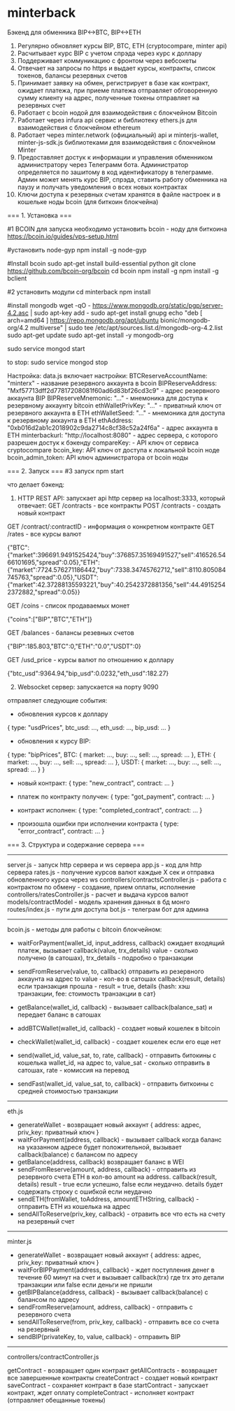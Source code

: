 # minterback
Бэкенд для обменника BIP<->BTC, BIP<->ETH

1. Регулярно обновляет курсы BIP, BTC, ETH (cryptocompare, minter api)
2. Расчитывает курс BIP с учетом спрэда через курс к доллару
3. Поддерживает коммуникацию с фронтом через вебсокеты
4. Отвечает на запросы по https и выдает курсы, контракты, список токенов, балансы резервных счетов
5. Принимает заявку на обмен, регистрирует в базе как контракт, ожидает платежа, при приеме платежа отправляет обговоренную сумму
клиенту на адрес, полученные токены отправляет на резервных счет
6. Работает с bcoin нодой для взаимодействия с блокчейном Bitcoin
7. Работает через infura api сервис и библиотеку ethers.js для взаимодействия с блокчейном ethereum
8. Работает через minter.network (официальный) api и minterjs-wallet, minter-js-sdk.js библиотеками для взаимодействия с блокчейном Minter
9. Предоставляет достук к информации и управления обменником администратору через Телеграмм бота. Администратор определяется по зашитому в код идентификатору в телеграмме. Админ может менять курс BIP, спрэда, ставить работу обменника на паузу и получать уведомления о всех новых контрактах
10. Ключи доступа к резервных счетам хранятся в файле настроек и в кошельке ноды bcoin (для биткоин блокчейна)  

=== 1. Установка ===

#1 BCOIN
для запуска необходимо  установить bcoin - ноду для биткоина
https://bcoin.io/guides/vps-setup.html

#установить node-gyp
npm install -g node-gyp

#Install bcoin
sudo apt-get install build-essential python
git clone https://github.com/bcoin-org/bcoin
cd bcoin
npm install -g
npm install -g bclient

#2 установить модули 
cd minterback
npm install

#install mongodb
wget -qO - https://www.mongodb.org/static/pgp/server-4.2.asc | sudo apt-key add -
sudo apt-get install gnupg
echo "deb [ arch=amd64 ] https://repo.mongodb.org/apt/ubuntu bionic/mongodb-org/4.2 multiverse" | sudo tee /etc/apt/sources.list.d/mongodb-org-4.2.list
sudo apt-get update
sudo apt-get install -y mongodb-org

sudo service mongod start

to stop:
sudo service mongod stop

Настройка:
data.js включает настройки:
BTCReserveAccountName: "minterx" - название резервного аккаунта в bcoin
BIPReserveAddress: "Mxf57713dff2d77817208081f60ad6d83bf26cd3c9" - адрес резервного аккаунта BIP
BIPReserveMnemonic: "..." - мнемоника для доступа к резервному аккаунту bitcoin
ethWalletPrivKey: "..." - приватный ключ от резервного аккаунта в ETH
ethWalletSeed: "..." - мнемоника для доступа к резервному аккаунта в ETH
ethAddress: "0xb016d2ab1c2018902c9da2714c8cf38c52a24f6a" - адрес аккаунта в ETH
minterbackurl: "http://localhost:8080" - адрес сервера, с которого разрешен достук к бэкенду
compareKey: - API ключ от сервиса cryptocompare 
bcoin_key: API ключ от доступа к локальной bcoin ноде
bcoin_admin_token: API ключ администратора от bcoin ноды

=== 2. Запуск ===
#3 запуск
npm start

что делает бэкенд:
1. HTTP REST API:
запускает api http сервер на localhost:3333, который отвечает:
GET /contracts - все контракты
POST /contracts - создать новый контракт

GET /contract/:contractID - информация о конкретном контракте
GET /rates - все курсы валют

{"BTC":{"market":396691.9491525424,"buy":376857.35169491527,"sell":416526.5466101695,"spread":0.05},"ETH":{"market":7724.576271186442,"buy":7338.34745762712,"sell":8110.805084745763,"spread":0.05},"USDT":{"market":42.37288135593221,"buy":40.2542372881356,"sell":44.49152542372882,"spread":0.05}}

GET /coins - список продаваемых монет

{"coins":["BIP","BTC","ETH"]}

GET /balances - балансы резевных счетов

{"BIP":185.803,"BTC":0,"ETH":"0.0","USDT":0}

GET /usd_price - курсы валют по отношению к доллару

{"btc_usd":9364.94,"bip_usd":0.0232,"eth_usd":182.27}

2. Websocket сервер:
запускается на порту 9090

отправляет следующие события:

* обновления курсов к доллару

{
    type: "usdPrices",
    btc_usd: ...,
    eth_usd: ...,
    bip_usd: ...
}

* обновления к курсу BIP:

{
    type: "bipPrices",
    BTC: {
      market: ...,
      buy: ...,
      sell: ...,
      spread: ...
    },
    ETH: {
      market: ...,
      buy: ...,
      sell: ...,
      spread: ...
    },
    USDT: {
      market: ...,
      buy: ...,
      sell: ...,
      spread: ...
    }
}

* новый контракт:
{ type: "new_contract", contract: ... }

* платеж по контракту получен:
{ type: "got_payment", contract: ... }

* контракт исполнен:
{
    type: "completed_contract",
    contract: ...
}
* произошла ошибки при исполнении контракта
{ type: "error_contract", contract: ... }


=== 3. Структура и содержание сервера ===

------
server.js - запуск http сервера и ws сервера
app.js - код для http сервера
rates.js - получение курсов валют каждые X сек и отправка обновленного курса через ws
controllers/contractsController.js - работа с контрактом по обмену - создание, прием оплаты, исполнение
controllers/ratesController.js - расчет и выдача курсов валют
models/contractModel - модель хранения данных в бд монго
routes/index.js - пути для доступа
bot.js - телеграм бот для админа

------
bcoin.js - методы для работы с bitcoin блокчейном:

* waitForPayment(wallet_id, input_address, callback)
ожидает входящий платеж, вызывает callback(value, trx_details) value - сколько получено (в сатошах),
trx_details - подробно о транзакции

* sendFromReserve(value, to, callback)
отправить из резервного аккаунта на адрес to
value - кол-во в сатошах
callback(result, details)
если транзакция прошла - result = true, details {hash: хэш транзакции, fee: стоимость транзакции в сат}

* getBalance(wallet_id, callback) - вызывает callback(balance_sat) и передает баланс в сатошах
* addBTCWallet(wallet_id, callback) - создает новый кошелек в bitcoin
* checkWallet(wallet_id, callback) - создает кошелек если его еще нет
* send(wallet_id, value_sat, to, rate, callback) - отправить битокины с кошелька wallet_id, на адрес to, value_sat - сколько отправить в сатошах, 
rate - комиссия на перевод

* sendFast(wallet_id, value_sat, to, callback) - отправить биткоины с средней стоимостью транзакции

-------
eth.js

* generateWallet - возвращает новый аккаунт { address: адрес, priv_key: приватный ключ }
* waitForPayment(address, callback) - вызывает callback когда баланс на указанном адресе будет положительной, вызывает callback(balance) 
с балансом по адресу 
* getBalance(address, callback) возвращает баланс в WEI
* sendFromReserve(amount, address, callback) - отправить из резервного счета ETH в кол-во amount на address. callback(result, details) 
result - true если успешно, false если неудачно. details будет содержать строку с ошибкой если неудачно 
* sendETH(fromWallet, toAddress, amountETHString, callback) - отправить ETH из кошелька на адрес
* sendAllToReserve(priv_key, callback) - отравить все что есть на счету на резервный счет

--------
minter.js

* generateWallet - возвращает новый аккаунт { address: адрес, priv_key: приватный ключ }
* waitForBIPPayment(address, callback) - ждет поступления денег в течение 60 минут на счет и вызывает callback(trx) где trx это детали транзакции или false если деньги не пришли
* getBIPBalance(address, callback) - вызывает callback(balance) с балансом по адресу
* sendFromReserve(amount, address, callback) - отправить с резервного счета
* sendAllToReserve(from, priv_key, callback) - отправить все со счета на резервный
* sendBIP(privateKey, to, value, callback) - отправить BIP

-------
controllers/contractController.js

getContract - возвращает один контракт
getAllContracts - возвращает все завершенные контракты
createContract - создает новый контракт
saveContract - сохраняет контракт в базе
startContract - запускает контракт, ждет оплату
completeContract - исполняет контракт (отправляет обещанные токены)